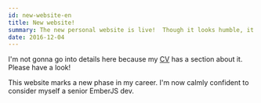 ```yaml
---
id: new-website-en
title: New website!
summary: The new personal website is live!  Though it looks humble, it's packed with Ember features and best practices. Meant to be a showcase of my skills.
date: 2016-12-04
---
```


I'm not gonna go into details here because my [CV](http://lolma.us/en/) has a section about it. Please have a look!

This website marks a new phase in my career. I'm now calmly confident to consider myself a senior EmberJS dev.
